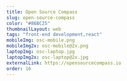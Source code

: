 ```yaml
---
title: Open Source Compass
slug: open-source-compass
color: "#86BC25"
thumbnailLayout: web
tags: "front-end development,react"
mobileImg: osc-mobile.png
mobileImg2x: osc-mobile@2x.png
laptopImg: osc-laptop.jpg
laptopImg2x: osc-laptop@2x.jpg
externalLink: https://opensourcecompass.io
order: 16
---
```

